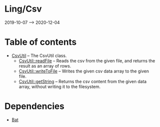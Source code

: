 Ling/Csv
================
2019-10-07 --> 2020-12-04




Table of contents
===========

- [CsvUtil](https://github.com/lingtalfi/Csv/blob/master/doc/api/Ling/Csv/CsvUtil.md) &ndash; The CsvUtil class.
    - [CsvUtil::readFile](https://github.com/lingtalfi/Csv/blob/master/doc/api/Ling/Csv/CsvUtil/readFile.md) &ndash; Reads the csv from the given file, and returns the result as an array of rows.
    - [CsvUtil::writeToFile](https://github.com/lingtalfi/Csv/blob/master/doc/api/Ling/Csv/CsvUtil/writeToFile.md) &ndash; Writes the given csv data array to the given file.
    - [CsvUtil::getString](https://github.com/lingtalfi/Csv/blob/master/doc/api/Ling/Csv/CsvUtil/getString.md) &ndash; Returns the csv content from the given data array, without writing it to the filesystem.


Dependencies
============
- [Bat](https://github.com/lingtalfi/Bat)



